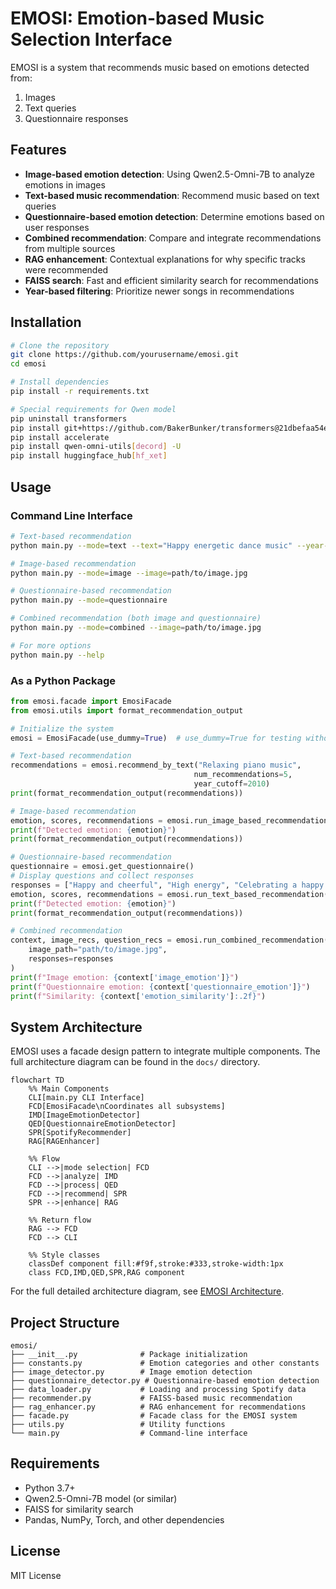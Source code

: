 # EMOSI: Emotion-based Music Selection Interface

EMOSI is a system that recommends music based on emotions detected from:
1. Images
2. Text queries
3. Questionnaire responses

## Features

- **Image-based emotion detection**: Using Qwen2.5-Omni-7B to analyze emotions in images
- **Text-based music recommendation**: Recommend music based on text queries
- **Questionnaire-based emotion detection**: Determine emotions based on user responses
- **Combined recommendation**: Compare and integrate recommendations from multiple sources
- **RAG enhancement**: Contextual explanations for why specific tracks were recommended
- **FAISS search**: Fast and efficient similarity search for recommendations
- **Year-based filtering**: Prioritize newer songs in recommendations

## Installation

```bash
# Clone the repository
git clone https://github.com/yourusername/emosi.git
cd emosi

# Install dependencies
pip install -r requirements.txt

# Special requirements for Qwen model
pip uninstall transformers
pip install git+https://github.com/BakerBunker/transformers@21dbefaa54e5bf180464696aa70af0bfc7a61d53
pip install accelerate
pip install qwen-omni-utils[decord] -U
pip install huggingface_hub[hf_xet]
```

## Usage

### Command Line Interface

```bash
# Text-based recommendation
python main.py --mode=text --text="Happy energetic dance music" --year-cutoff=2015

# Image-based recommendation
python main.py --mode=image --image=path/to/image.jpg

# Questionnaire-based recommendation
python main.py --mode=questionnaire

# Combined recommendation (both image and questionnaire)
python main.py --mode=combined --image=path/to/image.jpg

# For more options
python main.py --help
```

### As a Python Package

```python
from emosi.facade import EmosiFacade
from emosi.utils import format_recommendation_output

# Initialize the system
emosi = EmosiFacade(use_dummy=True)  # use_dummy=True for testing without a model

# Text-based recommendation
recommendations = emosi.recommend_by_text("Relaxing piano music", 
                                         num_recommendations=5, 
                                         year_cutoff=2010)
print(format_recommendation_output(recommendations))

# Image-based recommendation
emotion, scores, recommendations = emosi.run_image_based_recommendation("path/to/image.jpg")
print(f"Detected emotion: {emotion}")
print(format_recommendation_output(recommendations))

# Questionnaire-based recommendation
questionnaire = emosi.get_questionnaire()
# Display questions and collect responses
responses = ["Happy and cheerful", "High energy", "Celebrating a happy moment"]
emotion, scores, recommendations = emosi.run_text_based_recommendation(responses=responses)
print(f"Detected emotion: {emotion}")
print(format_recommendation_output(recommendations))

# Combined recommendation
context, image_recs, question_recs = emosi.run_combined_recommendation(
    image_path="path/to/image.jpg",
    responses=responses
)
print(f"Image emotion: {context['image_emotion']}")
print(f"Questionnaire emotion: {context['questionnaire_emotion']}")
print(f"Similarity: {context['emotion_similarity']:.2f}")
```

## System Architecture

EMOSI uses a facade design pattern to integrate multiple components. The full architecture diagram can be found in the `docs/` directory.

```mermaid
flowchart TD
    %% Main Components
    CLI[main.py CLI Interface]
    FCD[EmosiFacade\nCoordinates all subsystems]
    IMD[ImageEmotionDetector]
    QED[QuestionnaireEmotionDetector]
    SPR[SpotifyRecommender]
    RAG[RAGEnhancer]
    
    %% Flow
    CLI -->|mode selection| FCD
    FCD -->|analyze| IMD
    FCD -->|process| QED
    FCD -->|recommend| SPR
    SPR -->|enhance| RAG
    
    %% Return flow
    RAG --> FCD
    FCD --> CLI
    
    %% Style classes
    classDef component fill:#f9f,stroke:#333,stroke-width:1px
    class FCD,IMD,QED,SPR,RAG component
```

For the full detailed architecture diagram, see [EMOSI Architecture](docs/emosi-architecture.mmd).

## Project Structure
```
emosi/
├── __init__.py              # Package initialization
├── constants.py             # Emotion categories and other constants
├── image_detector.py        # Image emotion detection
├── questionnaire_detector.py # Questionnaire-based emotion detection
├── data_loader.py           # Loading and processing Spotify data
├── recommender.py           # FAISS-based music recommendation
├── rag_enhancer.py          # RAG enhancement for recommendations
├── facade.py                # Facade class for the EMOSI system
├── utils.py                 # Utility functions
└── main.py                  # Command-line interface
```

## Requirements

- Python 3.7+
- Qwen2.5-Omni-7B model (or similar)
- FAISS for similarity search
- Pandas, NumPy, Torch, and other dependencies

## License

MIT License

